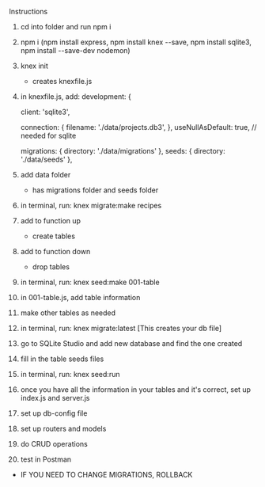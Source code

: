 Instructions
1. cd into folder and run npm i

2. npm i (npm install express, npm install knex --save, npm install sqlite3, npm install --save-dev nodemon)

3. knex init 
    - creates knexfile.js
4. in knexfile.js, add:
  development: {

    client: 'sqlite3',
    
    connection: {
      filename: './data/projects.db3',
    },
    useNullAsDefault: true, // needed for sqlite

    migrations: {
      directory: './data/migrations'
    },
    seeds: {
      directory: './data/seeds'
    },
5. add data folder
    - has migrations folder and seeds folder

6. in terminal, run:
    knex migrate:make recipes

7. add to function up
    - create tables

8. add to function down
    - drop tables

9. in terminal, run:
    knex seed:make 001-table

10. in 001-table.js, add table information

11. make other tables as needed
12. in terminal, run:
    knex migrate:latest [This creates your db file]

13. go to SQLite Studio and add new database and find the one created

14. fill in the table seeds files
 
15. in terminal, run: 
    knex seed:run

16. once you have all the information in your tables and it's correct, set up index.js and server.js
17. set up db-config file
18. set up routers and models 
19. do CRUD operations
20. test in Postman

- IF YOU NEED TO CHANGE MIGRATIONS, ROLLBACK